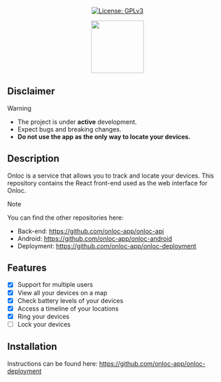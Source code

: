 <p align="center">
  <a href="https://opensource.org/license/agpl-v3"><img src="https://img.shields.io/badge/License-AGPL_v3-blue.svg?color=3F51B5&style=for-the-badge&label=License&logoColor=000000&labelColor=ececec" alt="License: GPLv3"></a>
</p>

<p align="center">
    <img src="https://raw.githubusercontent.com/onloc-app/onloc-ui/refs/heads/main/public/favicon.svg" height="120"/>
</p>

## Disclaimer

> [!WARNING]
>
> - The project is under **active** development.
> - Expect bugs and breaking changes.
> - **Do not use the app as the only way to locate your devices.**

## Description

Onloc is a service that allows you to track and locate your devices. This repository contains the React front-end used as the web interface for Onloc.

> [!NOTE]
> You can find the other repositories here:
>
> - Back-end: https://github.com/onloc-app/onloc-api
> - Android: https://github.com/onloc-app/onloc-android
> - Deployment: https://github.com/onloc-app/onloc-deployment

## Features

- [x] Support for multiple users
- [x] View all your devices on a map
- [x] Check battery levels of your devices
- [x] Access a timeline of your locations
- [x] Ring your devices
- [ ] Lock your devices

## Installation

Instructions can be found here: https://github.com/onloc-app/onloc-deployment
